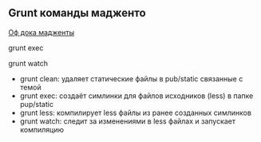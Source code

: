 ## Grunt команды мадженто
[Оф дока мадженты](http://devdocs.magento.com/guides/v2.0/frontend-dev-guide/css-topics/css_debug.html)



grunt exec

grunt watch


 * grunt clean: удаляет статические файлы в pub/static связанные с темой
 * grunt exec: создаёт симлинки для файлов исходников (less) в папке pup/static
 * grunt less: компилирует less файлы из ранее созданных симлинков
 * grunt watch: следит за изменениями в less файлах и запускает компиляцию
